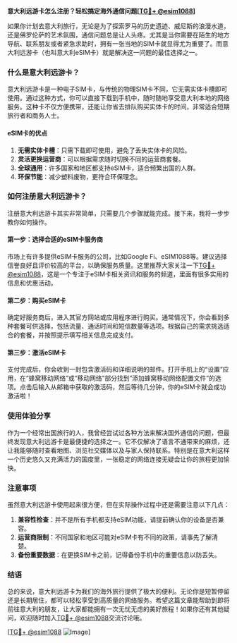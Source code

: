 **意大利远游卡怎么注册？轻松搞定海外通信问题[[TG💪+ @esim1088](https://t.me/s/esim1088)]**

如果你计划去意大利旅行，无论是为了探索罗马的历史遗迹、威尼斯的浪漫水道，还是佛罗伦萨的艺术氛围，通信问题总是让人头疼。尤其是当你需要在陌生的地方导航、联系朋友或者紧急求助时，拥有一张当地的SIM卡就显得尤为重要了。而意大利远游卡（也叫意大利eSIM卡）就是解决这一问题的最佳选择之一。

### 什么是意大利远游卡？

意大利远游卡是一种电子SIM卡，与传统的物理SIM卡不同，它无需实体卡槽即可使用。通过这种方式，你可以直接下载到手机中，随时随地享受意大利本地的网络服务。这种卡不仅方便携带，还能让你省去排队购买实体卡的时间，非常适合短期旅行者和商务人士。

#### eSIM卡的优点

1. **无需实体卡槽**：只需下载即可使用，避免了丢失实体卡的风险。
2. **灵活更换运营商**：可以根据需求随时切换不同的运营商套餐。
3. **全球通用**：许多国家和地区都支持eSIM卡，适合频繁出国的人群。
4. **环保节能**：减少塑料废物，更符合环保理念。

### 如何注册意大利远游卡？

注册意大利远游卡其实非常简单，只需要几个步骤就能完成。接下来，我将一步步教你如何操作。

#### 第一步：选择合适的eSIM卡服务商

市场上有许多提供eSIM卡服务的公司，比如Google Fi、eSIM1088等。建议选择信誉良好且评价较高的平台，以确保服务质量。这里推荐大家关注一下[TG💪+ @esim1088](https://t.me/s/esim1088)，这是一个专注于eSIM卡相关资讯和服务的频道，里面有很多实用的信息和优惠活动。

#### 第二步：购买eSIM卡

确定好服务商后，进入其官方网站或应用程序进行购买。通常情况下，你会看到多种套餐可供选择，包括流量、通话时间和短信数量等选项。根据自己的需求挑选适合的套餐，并按照提示填写相关信息完成支付。

#### 第三步：激活eSIM卡

支付完成后，你会收到一封包含激活码和详细说明的邮件。打开手机上的“设置”应用，在“蜂窝移动网络”或“移动网络”部分找到“添加蜂窝移动网络配置文件”的选项。点击后输入从邮箱中获取的激活码，然后等待几分钟，你的eSIM卡就会成功激活啦！

### 使用体验分享

作为一个经常出国旅行的人，我曾经尝试过各种方法来解决国外通信的问题，但最终发现意大利远游卡是最便捷的选择之一。它不仅解决了语言不通带来的麻烦，还让我能够随时查看地图、浏览社交媒体以及与家人保持联系。特别是在意大利这样一个历史悠久又充满活力的国度里，一张稳定的网络连接无疑会让你的旅程更加愉快。

### 注意事项

虽然意大利远游卡使用起来很方便，但在实际操作过程中还是需要注意以下几点：

1. **兼容性检查**：并不是所有手机都支持eSIM功能，请提前确认你的设备是否兼容。
2. **运营商限制**：不同国家和地区可能对eSIM卡有不同的政策，请事先了解清楚。
3. **备份重要数据**：在更换SIM卡之前，记得备份手机中的重要信息以防丢失。

### 结语

总的来说，意大利远游卡为我们的海外旅行提供了极大的便利。无论你是短暂停留还是长期居住，都可以轻松享受到高质量的网络服务。希望这篇文章能帮助到即将前往意大利的朋友，让大家都能拥有一次无忧无虑的美好旅程！如果你还有其他疑问，欢迎随时加入[TG💪+ @esim1088](https://t.me/s/esim1088)交流讨论哦。

[[TG💪+ @esim1088](https://t.me/s/esim1088) ![Image](https://i.postimg.cc/4NQfJmqS/Snipaste-2025-05-13-00-14-12.png)]